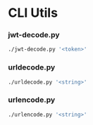 # CLI Utils

### jwt-decode.py
```bash
./jwt-decode.py '<token>'
```

### urldecode.py
```bash
./urldecode.py '<string>'
```

### urlencode.py
```bash
./urlencode.py '<string>'
```
